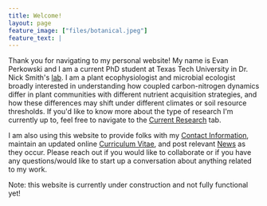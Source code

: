 ```yaml
---
title: Welcome! 
layout: page
feature_image: ["files/botanical.jpeg"]
feature_text: |
---
```


Thank you for navigating to my personal website! My name is Evan Perkowski and I am a current PhD student at Texas Tech University in Dr. Nick Smith's [lab](http://www.smithecophyslab.com/). I am a plant ecophysiologist and microbial ecologist broadly interested in understanding how coupled carbon-nitrogen dynamics differ in plant communities with different nutrient acquisition strategies, and how these differences may shift under different climates or soil resource thresholds. If you'd like to know more about the type of research I'm currently up to, feel free to navigate to the [Current Research](/research/) tab.

I am also using this website to provide folks with my [Contact Information](/about/), maintain an updated online [Curriculum Vitae](/cv/), and post relevant [News](/blog/) as they occur. Please reach out if you would like to collaborate or if you have any questions/would like to start up a conversation about anything related to my work.

Note: this website is currently under construction and not fully functional yet!
